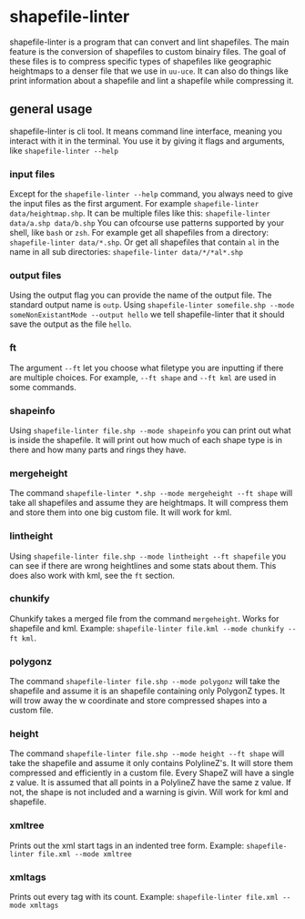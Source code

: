 # shapefile-linter
shapefile-linter is a program that can convert and lint shapefiles.
The main feature is the conversion of shapefiles to custom binairy files.
The goal of these files is to compress specific types of shapefiles like geographic heightmaps to a
denser file that we use in `uu-uce`.
It can also do things like print information about a shapefile and lint a shapefile while compressing it.
## general usage
shapefile-linter is cli tool. It means command line interface, meaning you interact with it in the terminal.
You use it by giving it flags and arguments, like `shapefile-linter --help`
### input files
Except for the `shapefile-linter --help` command, you always need to give the input files as the first argument.
For example `shapefile-linter data/heightmap.shp`.
It can be multiple files like this: `shapefile-linter data/a.shp data/b.shp`
You can ofcourse use patterns supported by your shell, like `bash` or `zsh`.
For example get all shapefiles from a directory: `shapefile-linter data/*.shp`.
Or get all shapefiles that contain `al` in the name in all sub directories:
`shapefile-linter data/*/*al*.shp`
### output files
Using the output flag you can provide the name of the output file. The standard output name is `outp`.
Using `shapefile-linter somefile.shp --mode someNonExistantMode --output hello` we tell shapefile-linter
that it should save the output as the file `hello`.
### ft
The argument `--ft` let you choose what filetype you are inputting if there are multiple choices.
For example, `--ft shape` and `--ft kml` are used in some commands.
### shapeinfo
Using `shapefile-linter file.shp --mode shapeinfo` you can print out what is inside the shapefile.
It will print out how much of each shape type is in there and how many parts and rings they have.
### mergeheight
The command `shapefile-linter *.shp --mode mergeheight --ft shape` will take all shapefiles and assume they are heightmaps.
It will compress them and store them into one big custom file.
It will work for kml.
### lintheight
Using `shapefile-linter file.shp --mode lintheight --ft shapefile` you can see if there are wrong heightlines and some stats about them.
This does also work with kml, see the `ft` section.
### chunkify
Chunkify takes a merged file from the command `mergeheight`.
Works for shapefile and kml.
Example: `shapefile-linter file.kml --mode chunkify --ft kml`.
### polygonz
The command `shapefile-linter file.shp --mode polygonz` will take the shapefile and assume it is an shapefile
containing only PolygonZ types. It will trow away the w coordinate and store compressed shapes into a custom file.
### height
The command `shapefile-linter file.shp --mode height --ft shape` will take the shapefile and assume it only contains
PolylineZ's. It will store them compressed and efficiently in a custom file. Every ShapeZ will have a single z value.
It is assumed that all points in a PolylineZ have the same z value. If not, the shape is not included and a warning
is givin. Will work for kml and shapefile.
### xmltree
Prints out the xml start tags in an indented tree form.
Example: `shapefile-linter file.xml --mode xmltree`
### xmltags
Prints out every tag with its count.
Example: `shapefile-linter file.xml --mode xmltags`

